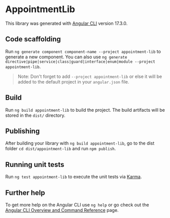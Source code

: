 # AppointmentLib

This library was generated with [Angular CLI](https://github.com/angular/angular-cli) version 17.3.0.

## Code scaffolding

Run `ng generate component component-name --project appointment-lib` to generate a new component. You can also use `ng generate directive|pipe|service|class|guard|interface|enum|module --project appointment-lib`.
> Note: Don't forget to add `--project appointment-lib` or else it will be added to the default project in your `angular.json` file. 

## Build

Run `ng build appointment-lib` to build the project. The build artifacts will be stored in the `dist/` directory.

## Publishing

After building your library with `ng build appointment-lib`, go to the dist folder `cd dist/appointment-lib` and run `npm publish`.

## Running unit tests

Run `ng test appointment-lib` to execute the unit tests via [Karma](https://karma-runner.github.io).

## Further help

To get more help on the Angular CLI use `ng help` or go check out the [Angular CLI Overview and Command Reference](https://angular.io/cli) page.
